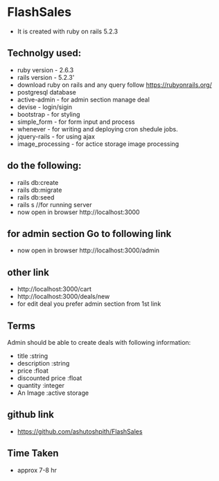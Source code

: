 # FlashSales
* It is created with ruby on rails 5.2.3

## Technolgy used:

* ruby version - 2.6.3
* rails version - 5.2.3'
* download ruby on rails and any query follow https://rubyonrails.org/
* postgresql database
* active-admin - for admin section manage deal
* devise - login/sigin
* bootstrap - for styling
* simple_form - for form input and process
* whenever -  for writing and deploying cron shedule jobs.
* jquery-rails - for using ajax
* image_processing - for actice storage image processing


## do the following:

* rails db:create
* rails db:migrate
* rails db:seed
* rails s //for running server
* now open in browser http://localhost:3000

## for admin section Go to following link 
* now open in browser http://localhost:3000/admin 

## other link
* http://localhost:3000/cart
* http://localhost:3000/deals/new
* for edit deal you prefer admin section from 1st link
## Terms

Admin should be able to create deals with following information:
* title :string
* description :string
* price :float
* discounted price :float
* quantity :integer
* An Image :active storage


## github link
* https://github.com/ashutoshpith/FlashSales

## Time Taken
* approx 7-8 hr